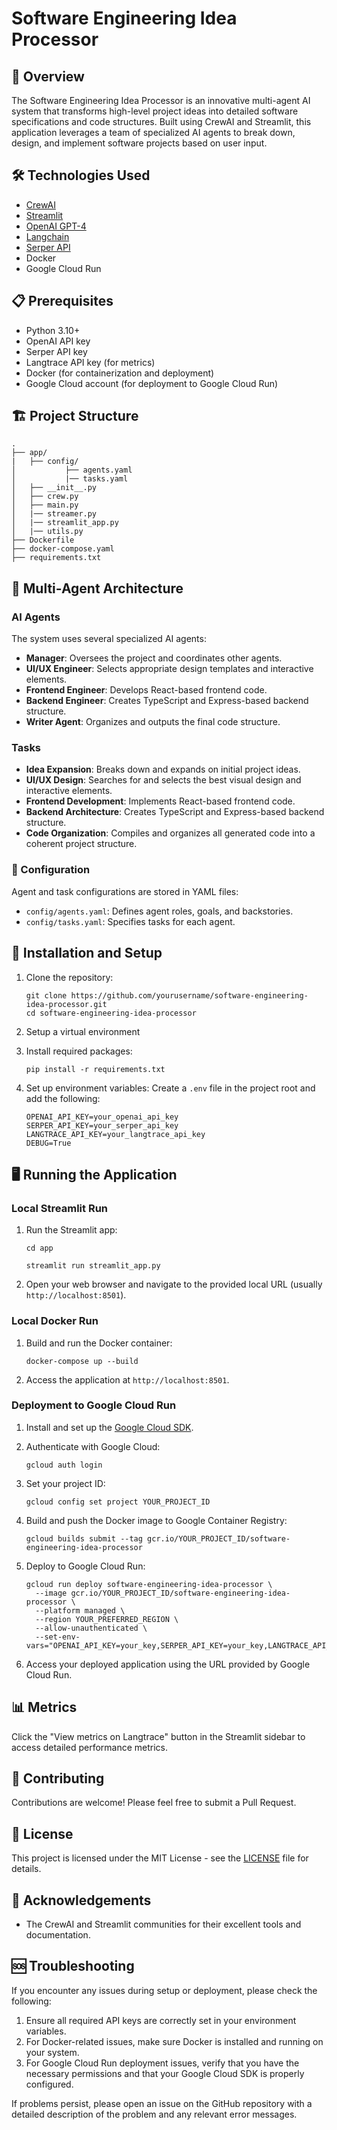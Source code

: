 # Software Engineering Idea Processor

## 🚀 Overview

The Software Engineering Idea Processor is an innovative multi-agent AI system that transforms high-level project ideas into detailed software specifications and code structures. Built using CrewAI and Streamlit, this application leverages a team of specialized AI agents to break down, design, and implement software projects based on user input.

## 🛠 Technologies Used

- [CrewAI](https://github.com/crewAIInc/crewAI)
- [Streamlit](https://streamlit.io/)
- [OpenAI GPT-4](https://openai.com/gpt-4)
- [Langchain](https://github.com/langchain-ai/langchain)
- [Serper API](https://serper.dev/)
- Docker
- Google Cloud Run

## 📋 Prerequisites

- Python 3.10+
- OpenAI API key
- Serper API key
- Langtrace API key (for metrics)
- Docker (for containerization and deployment)
- Google Cloud account (for deployment to Google Cloud Run)

## 🏗 Project Structure

```
.
├── app/
|   ├── config/
│           ├── agents.yaml
│           |── tasks.yaml
│   ├── __init__.py
│   ├── crew.py
│   ├── main.py
│   |── streamer.py
│   |── streamlit_app.py
│   |── utils.py
├── Dockerfile
├── docker-compose.yaml
├── requirements.txt
```

## 🤖 Multi-Agent Architecture

### AI Agents

The system uses several specialized AI agents:

- **Manager**: Oversees the project and coordinates other agents.
- **UI/UX Engineer**: Selects appropriate design templates and interactive elements.
- **Frontend Engineer**: Develops React-based frontend code.
- **Backend Engineer**: Creates TypeScript and Express-based backend structure.
- **Writer Agent**: Organizes and outputs the final code structure.

### Tasks

- **Idea Expansion**: Breaks down and expands on initial project ideas.
- **UI/UX Design**: Searches for and selects the best visual design and interactive elements.
- **Frontend Development**: Implements React-based frontend code.
- **Backend Architecture**: Creates TypeScript and Express-based backend structure.
- **Code Organization**: Compiles and organizes all generated code into a coherent project structure.

### 🔧 Configuration

Agent and task configurations are stored in YAML files:

- `config/agents.yaml`: Defines agent roles, goals, and backstories.
- `config/tasks.yaml`: Specifies tasks for each agent.


## 🚀 Installation and Setup

1. Clone the repository:
   ```
   git clone https://github.com/yourusername/software-engineering-idea-processor.git
   cd software-engineering-idea-processor
   ```
2. Setup a virtual environment

3. Install required packages:
   ```
   pip install -r requirements.txt
   ```

4. Set up environment variables:
   Create a `.env` file in the project root and add the following:
   ```
   OPENAI_API_KEY=your_openai_api_key
   SERPER_API_KEY=your_serper_api_key
   LANGTRACE_API_KEY=your_langtrace_api_key
   DEBUG=True
   ```

## 🖥 Running the Application

### Local Streamlit Run

1. Run the Streamlit app:
   ```
   cd app
   
   streamlit run streamlit_app.py
   ```

2. Open your web browser and navigate to the provided local URL (usually `http://localhost:8501`).

### Local Docker Run

1. Build and run the Docker container:
   ```
   docker-compose up --build
   ```

2. Access the application at `http://localhost:8501`.

### Deployment to Google Cloud Run

1. Install and set up the [Google Cloud SDK](https://cloud.google.com/sdk/docs/install).

2. Authenticate with Google Cloud:
   ```
   gcloud auth login
   ```

3. Set your project ID:
   ```
   gcloud config set project YOUR_PROJECT_ID
   ```

4. Build and push the Docker image to Google Container Registry:
   ```
   gcloud builds submit --tag gcr.io/YOUR_PROJECT_ID/software-engineering-idea-processor
   ```

5. Deploy to Google Cloud Run:
   ```
   gcloud run deploy software-engineering-idea-processor \
     --image gcr.io/YOUR_PROJECT_ID/software-engineering-idea-processor \
     --platform managed \
     --region YOUR_PREFERRED_REGION \
     --allow-unauthenticated \
     --set-env-vars="OPENAI_API_KEY=your_key,SERPER_API_KEY=your_key,LANGTRACE_API_KEY=your_key"
   ```

6. Access your deployed application using the URL provided by Google Cloud Run.


## 📊 Metrics

Click the "View metrics on Langtrace" button in the Streamlit sidebar to access detailed performance metrics.

## 🤝 Contributing

Contributions are welcome! Please feel free to submit a Pull Request.

## 📄 License

This project is licensed under the MIT License - see the [LICENSE](LICENSE) file for details.

## 👏 Acknowledgements

- The CrewAI and Streamlit communities for their excellent tools and documentation.

## 🆘 Troubleshooting

If you encounter any issues during setup or deployment, please check the following:

1. Ensure all required API keys are correctly set in your environment variables.
2. For Docker-related issues, make sure Docker is installed and running on your system.
3. For Google Cloud Run deployment issues, verify that you have the necessary permissions and that your Google Cloud SDK is properly configured.

If problems persist, please open an issue on the GitHub repository with a detailed description of the problem and any relevant error messages.